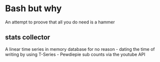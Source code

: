 # Bash but why
An attempt to proove that all you do need is a hammer

## stats collector
A linear time series in memory database for no reason - dating the time of writing by using
T-Series - Pewdiepie sub counts via the youtube API
